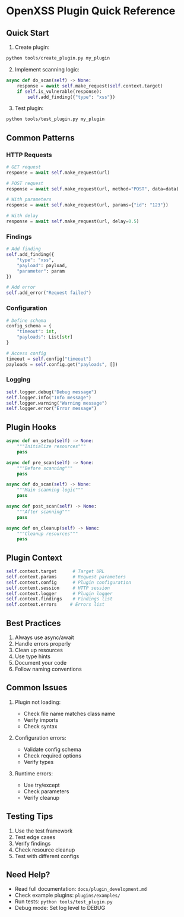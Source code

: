 # OpenXSS Plugin Quick Reference

## Quick Start

1. Create plugin:
```bash
python tools/create_plugin.py my_plugin
```

2. Implement scanning logic:
```python
async def do_scan(self) -> None:
    response = await self.make_request(self.context.target)
    if self.is_vulnerable(response):
        self.add_finding({"type": "xss"})
```

3. Test plugin:
```bash
python tools/test_plugin.py my_plugin
```

## Common Patterns

### HTTP Requests
```python
# GET request
response = await self.make_request(url)

# POST request
response = await self.make_request(url, method="POST", data=data)

# With parameters
response = await self.make_request(url, params={"id": "123"})

# With delay
response = await self.make_request(url, delay=0.5)
```

### Findings
```python
# Add finding
self.add_finding({
    "type": "xss",
    "payload": payload,
    "parameter": param
})

# Add error
self.add_error("Request failed")
```

### Configuration
```python
# Define schema
config_schema = {
    "timeout": int,
    "payloads": List[str]
}

# Access config
timeout = self.config["timeout"]
payloads = self.config.get("payloads", [])
```

### Logging
```python
self.logger.debug("Debug message")
self.logger.info("Info message")
self.logger.warning("Warning message")
self.logger.error("Error message")
```

## Plugin Hooks

```python
async def on_setup(self) -> None:
    """Initialize resources"""
    pass

async def pre_scan(self) -> None:
    """Before scanning"""
    pass

async def do_scan(self) -> None:
    """Main scanning logic"""
    pass

async def post_scan(self) -> None:
    """After scanning"""
    pass

async def on_cleanup(self) -> None:
    """Cleanup resources"""
    pass
```

## Plugin Context

```python
self.context.target      # Target URL
self.context.params      # Request parameters
self.context.config      # Plugin configuration
self.context.session     # HTTP session
self.context.logger      # Plugin logger
self.context.findings    # Findings list
self.context.errors     # Errors list
```

## Best Practices

1. Always use async/await
2. Handle errors properly
3. Clean up resources
4. Use type hints
5. Document your code
6. Follow naming conventions

## Common Issues

1. Plugin not loading:
   - Check file name matches class name
   - Verify imports
   - Check syntax

2. Configuration errors:
   - Validate config schema
   - Check required options
   - Verify types

3. Runtime errors:
   - Use try/except
   - Check parameters
   - Verify cleanup

## Testing Tips

1. Use the test framework
2. Test edge cases
3. Verify findings
4. Check resource cleanup
5. Test with different configs

## Need Help?

- Read full documentation: `docs/plugin_development.md`
- Check example plugins: `plugins/examples/`
- Run tests: `python tools/test_plugin.py`
- Debug mode: Set log level to DEBUG 